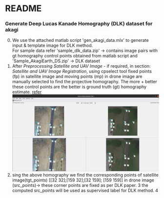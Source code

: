 # README

### Generate Deep Lucas Kanade Homography (DLK) dataset for akagi
0. We use the attached matlab script 'gen_akagi_data.mlx' to generate input & template image for DLK method. \
    For sample data refer 'sample_dlk_data.zip' -> contains image pairs with gt homography control points obtained from matlab script and \
                          'Sample_AkagiEarth_DS.zip' -> DLK dataset
1. After *Preprocessing Satellite and UAV Image* - if required, in section: *Satellite and UAV Image Registration*, using cpselect tool fixed points (fp) in satellite image and moving points (mp) in drone image are manually selected to find the projective homography. The more + better these control points are the better is ground truth (gt) homography estimate. [refer](https://de.mathworks.com/help/images/registering-an-aerial-photo-to-an-orthophoto.html) 
![Metrics_AverageEpisodeLength](images/cpselect_screenshot.png)
2. sing the above homography we find the corresponding points of satellite image(tgt_points) [[32 32];[159 32];[32 159]; [159 159]] in drone image (src_points)-> these corner points are fixed as per DLK paper.
3 the computed src_points will be used as supervised label for DLK method.
4 
